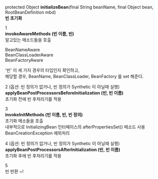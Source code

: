 protected Object **initializeBean**(final String beanName, final Object bean, RootBeanDefinition mbd)  
**빈 초기화**  
  
1  
__invokeAwareMethods (빈 이름, 빈)__  
알고있는 메소드들을 호출

BeanNameAware   
BeanClassLoaderAware  
BeanFactoryAware  

'빈' 이 세 가지 경우의 타입인지 확인하고,   
해당할 경우, BeanName, BeanClassLoader, BeanFactory 를 set 해준다.  
  
  
2 (옵션: 빈 정의가 없거나, 빈 정의가 Synthetic 이 아닐때 실행)  
__applyBeanPostProcessorsBeforeInitialization (빈, 빈 이름)__  
초기화 전에 빈 후처리기를 적용
  
3  
__invokeInitMethods (빈 이름, 빈, 빈 정의)__  
초기화 메소들을 호출  
내부적으로 InitializingBean 인터페이스의 afterPropertiesSet() 메소드 사용  
BeanCreationException 예외처리  
  
4 (옵션: 빈 정의가 없거나, 빈 정의가 Synthetic 이 아닐때 실행)  
__applyBeanPostProcessorsAfterInitialization (빈, 빈 이름)__  
초기화 후에 빈 후처리기를 적용  
  
5  
빈 반환 ~!  


